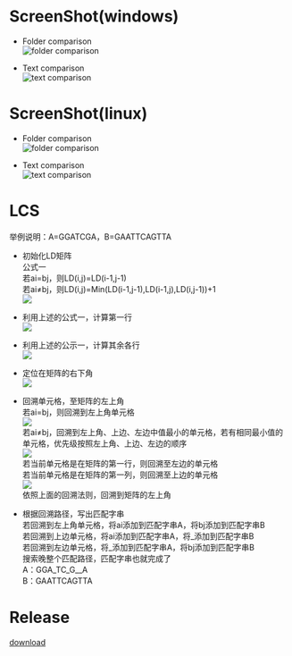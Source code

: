 # ScreenShot(windows)
* Folder comparison  
![folder comparison](/screenshot/1.png)

* Text comparison  
![text comparison](/screenshot/2.png)

# ScreenShot(linux)
* Folder comparison  
![folder comparison](/screenshot/3.png)

* Text comparison  
![text comparison](/screenshot/4.png)

# LCS
举例说明：A=GGATCGA，B=GAATTCAGTTA  
* 初始化LD矩阵  
公式一  
若ai=bj，则LD(i,j)=LD(i-1,j-1)  
若ai≠bj，则LD(i,j)=Min(LD(i-1,j-1),LD(i-1,j),LD(i,j-1))+1  
![](screenshot/lcs_1.jpg)  

* 利用上述的公式一，计算第一行  
![](screenshot/lcs_2.jpg)  

* 利用上述的公示一，计算其余各行  
![](screenshot/lcs_3.jpg)  

* 定位在矩阵的右下角  
![](screenshot/lcs_4.jpg)  

* 回溯单元格，至矩阵的左上角  
若ai=bj，则回溯到左上角单元格  
![](screenshot/lcs_5.jpg)  
若ai≠bj，回溯到左上角、上边、左边中值最小的单元格，若有相同最小值的单元格，优先级按照左上角、上边、左边的顺序  
![](screenshot/lcs_6.jpg)  
若当前单元格是在矩阵的第一行，则回溯至左边的单元格  
若当前单元格是在矩阵的第一列，则回溯至上边的单元格  
![](screenshot/lcs_7.jpg)  
依照上面的回溯法则，回溯到矩阵的左上角  

* 根据回溯路径，写出匹配字串  
若回溯到左上角单元格，将ai添加到匹配字串A，将bj添加到匹配字串B  
若回溯到上边单元格，将ai添加到匹配字串A，将_添加到匹配字串B  
若回溯到左边单元格，将_添加到匹配字串A，将bj添加到匹配字串B  
搜索晚整个匹配路径，匹配字串也就完成了  
A：GGA_TC_G__A  
B：GAATTCAGTTA  

# Release
[download](https://github.com/skypanda100/qt-diff/releases)
